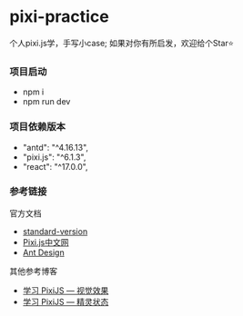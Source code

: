 # pixi-practice
个人pixi.js学，手写小case;
如果对你有所启发，欢迎给个Star⭐

### 项目启动
- npm i
- npm run dev

### 项目依赖版本
- "antd": "^4.16.13",
- "pixi.js": "^6.1.3",
- "react": "^17.0.0",

### 参考链接
官方文档
- [standard-version](https://pixijs.com/)
- [Pixi.js中文网](https://pixijs.huashengweilai.com/)
- [Ant Design](https://ant.design/index-cn)

其他参考博客
- [学习 PixiJS — 视觉效果](https://www.yuque.com/xiaopingguo118/base/xvpum5)
- [学习 PixiJS — 精灵状态](https://segmentfault.com/a/1190000017951826)
